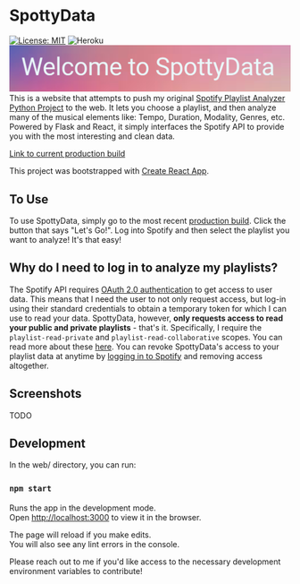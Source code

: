 # SpottyData
[![License: MIT](https://img.shields.io/badge/License-MIT-yellow.svg)](https://opensource.org/licenses/MIT)
![Heroku](https://heroku-badge.herokuapp.com/?app=spottydata)
![SpottyData](./static/imgs/spotty_header.png)
This is a website that attempts to push my original [Spotify Playlist Analyzer Python Project](https://github.com/NLeRoy917/spotify-playlist-analyzer) to the web. It lets you choose a playlist, and then analyze many of the musical elements like: Tempo, Duration, Modality, Genres, etc. Powered by Flask and React, it simply interfaces the Spotify API to provide you with the most interesting and clean data.

[Link to current production build](https://spottydata.com)

This project was bootstrapped with [Create React App](https://github.com/facebook/create-react-app).

## To Use
To use SpottyData, simply go to the most recent [production build](https://spottydata.com). Click the button that says "Let's Go!". Log into Spotify and then select the playlist you want to analyze! It's that easy!

## Why do I need to log in to analyze my playlists?
The Spotify API requires [OAuth 2.0 authentication](https://oauth.net/articles/authentication/) to get access to user data. This means that I need the user to not only request access, but log-in using their standard credentials to obtain a temporary token for which I can use to read your data. SpottyData, however, **only requests access to read your public and private playlists** - that's it. Specifically, I require the `playlist-read-private` and `playlist-read-collaborative` scopes. You can read more about these [here](https://developer.spotify.com/documentation/general/guides/scopes/). You can revoke SpottyData's access to your playlist data at anytime by [logging in to Spotify](https://support.spotify.com/us/using_spotify/features/revoke-access-from-3rd-party-app/#:~:text=Remove%20access,remove%20and%20click%20REMOVE%20ACCESS.) and removing access altogether.

## Screenshots

TODO

## Development

In the web/ directory, you can run:

### `npm start`

Runs the app in the development mode.<br />
Open [http://localhost:3000](http://localhost:3000) to view it in the browser.

The page will reload if you make edits.<br />
You will also see any lint errors in the console.

Please reach out to me if you'd like access to the necessary development environment variables to contribute!
